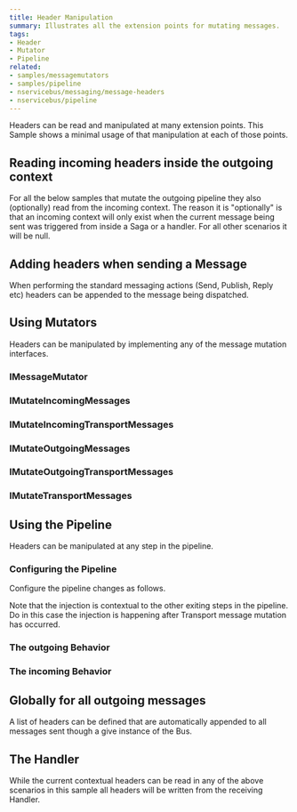 ```yaml
---
title: Header Manipulation
summary: Illustrates all the extension points for mutating messages.
tags:
- Header
- Mutator
- Pipeline
related:
- samples/messagemutators
- samples/pipeline
- nservicebus/messaging/message-headers
- nservicebus/pipeline
---
```


Headers can be read and manipulated at many extension points. This Sample shows a minimal usage of that manipulation at each of those points.


## Reading incoming headers inside the outgoing context

For all the below samples that mutate the outgoing pipeline they also (optionally) read from the incoming context. The reason it is "optionally" is that an incoming context will only exist when the current message being sent was triggered from inside a Saga or a handler. For all other scenarios it will be null.


## Adding headers when sending a Message

When performing the standard messaging actions (Send, Publish, Reply etc) headers can be appended to the message being dispatched.

<!-- import sending -->

## Using Mutators

Headers can be manipulated by implementing any of the message mutation interfaces.
 

### IMessageMutator

<!-- import message-mutator -->


### IMutateIncomingMessages

<!-- import mutate-incoming-messages -->


### IMutateIncomingTransportMessages

<!-- import mutate-incoming-transport-messages -->


### IMutateOutgoingMessages

<!-- import mutate-outgoing-messages -->


### IMutateOutgoingTransportMessages

<!-- import mutate-outgoing-transport-messages -->


### IMutateTransportMessages

<!-- import mutate-transport-messages -->


## Using the Pipeline 

Headers can be manipulated at any step in the pipeline.


### Configuring the Pipeline

Configure the pipeline changes as follows.

<!-- import pipeline-config -->

Note that the injection is contextual to the other exiting steps in the pipeline. Do in this case the injection is happening after Transport message mutation has occurred.


### The outgoing Behavior

<!-- import outgoing-header-behavior-->


### The incoming Behavior

<!-- import incoming-header-behavior-->


## Globally for all outgoing messages

A list of headers can be defined that are automatically appended to all messages sent though a give instance of the Bus.

<!-- import global-all-outgoing -->


## The Handler

While the current contextual headers can be read in any of the above scenarios in this sample all headers will be written from the receiving Handler.

<!-- import handler-->